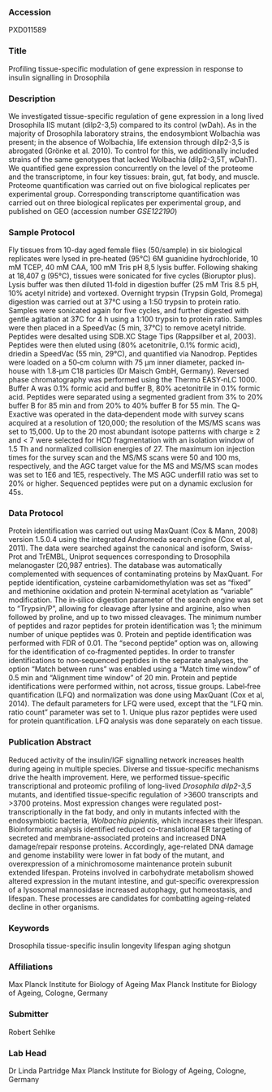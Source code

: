 ### Accession
PXD011589

### Title
Profiling tissue-specific modulation of gene expression in response to insulin signalling in Drosophila

### Description
We investigated tissue-specific regulation of gene expression in a long lived Drosophila IIS mutant (dilp2-3,5) compared to its control (wDah). As in the majority of Drosophila laboratory strains, the endosymbiont Wolbachia was present; in the absence of Wolbachia, life extension through dilp2-3,5 is abrogated (Grönke et al. 2010). To control for this, we additionally included strains of the same genotypes that lacked Wolbachia (dilp2-3,5T, wDahT). We quantified gene expression concurrently on the level of the proteome and the transcriptome, in four key tissues: brain, gut, fat body, and muscle. Proteome quantification was carried out on five biological replicates per experimental group. Corresponding transcriptome quantification was carried out on three biological replicates per experimental group, and published on GEO (accession number *GSE122190*)

### Sample Protocol
Fly tissues from 10-day aged female flies (50/sample) in six biological replicates were lysed in pre‐heated (95°C) 6M guanidine hydrochloride, 10 mM TCEP, 40 mM CAA, 100 mM Tris pH 8,5 lysis buffer. Following shaking at 18,407 g (95°C), tissues were sonicated for five cycles (Bioruptor plus). Lysis buffer was then diluted 11‐fold in digestion buffer (25 mM Tris 8.5 pH, 10% acetyl nitride) and vortexed. Overnight trypsin (Trypsin Gold, Promega) digestion was carried out at 37°C using a 1:50 trypsin to protein ratio. Samples were sonicated again for five cycles, and further digested with gentle agitation at 37͒C for 4 h using a 1:100 trypsin to protein ratio. Samples were then placed in a SpeedVac (5 min, 37°C) to remove acetyl nitride. Peptides were desalted using SDB.XC Stage Tips (Rappsilber et al, 2003). Peptides were then eluted using (80% acetonitrile, 0.1% formic acid), driedin a SpeedVac (55 min, 29°C), and quantified via Nanodrop. Peptides were loaded on a 50‐cm column with 75 μm inner diameter, packed in‐house with 1.8‐μm C18 particles (Dr Maisch GmbH, Germany). Reversed phase chromatography was performed using the Thermo EASY‐nLC 1000. Buffer A was 0.1% formic acid and buffer B, 80% acetonitrile in 0.1% formic acid. Peptides were separated using a segmented gradient from 3% to 20% buffer B for 85 min and from 20% to 40% buffer B for 55 min. The Q‐Exactive was operated in the data‐dependent mode with survey scans acquired at a resolution of 120,000; the resolution of the MS/MS scans was set to 15,000. Up to the 20 most abundant isotope patterns with charge ≥ 2 and < 7 were selected for HCD fragmentation with an isolation window of 1.5 Th and normalized collision energies of 27. The maximum ion injection times for the survey scan and the MS/MS scans were 50 and 100 ms, respectively, and the AGC target value for the MS and MS/MS scan modes was set to 1E6 and 1E5, respectively. The MS AGC underfill ratio was set to 20% or higher. Sequenced peptides were put on a  dynamic exclusion for 45s.

### Data Protocol
Protein identification was carried out using MaxQuant (Cox & Mann, 2008) version 1.5.0.4 using the integrated Andromeda search engine (Cox et al, 2011). The data were searched against the canonical and isoform, Swiss‐Prot and TrEMBL, Uniprot sequences corresponding to Drosophila melanogaster (20,987 entries). The database was automatically complemented with sequences of contaminating proteins by MaxQuant. For peptide identification, cysteine carbamidomethylation was set as “fixed” and methionine oxidation and protein N‐terminal acetylation as “variable” modification. The in‐silico digestion parameter of the search engine was set to “Trypsin/P”, allowing for cleavage after lysine and arginine, also when followed by proline, and up to two missed cleavages. The minimum number of peptides and razor peptides for protein identification was 1; the minimum number of unique peptides was 0. Protein and peptide identification was performed with FDR of 0.01. The “second peptide” option was on, allowing for the identification of co‐fragmented peptides. In order to transfer identifications to non‐sequenced peptides in the separate analyses, the option “Match between runs” was enabled using a “Match time window” of 0.5 min and “Alignment time window” of 20 min. Protein and peptide identifications were performed within, not across, tissue groups. Label‐free quantification (LFQ) and normalization was done using MaxQuant (Cox et al, 2014). The default parameters for LFQ were used, except that the “LFQ min. ratio count” parameter was set to 1. Unique plus razor peptides were used for protein quantification. LFQ analysis was done separately on each tissue.

### Publication Abstract
Reduced activity of the insulin/IGF signalling network increases health during ageing in multiple species. Diverse and tissue-specific mechanisms drive the health improvement. Here, we performed tissue-specific transcriptional and proteomic profiling of long-lived <i>Drosophila dilp2-3,5</i> mutants, and identified tissue-specific regulation of &gt;3600 transcripts and &gt;3700 proteins. Most expression changes were regulated post-transcriptionally in the fat body, and only in mutants infected with the endosymbiotic bacteria, <i>Wolbachia pipientis</i>, which increases their lifespan. Bioinformatic analysis identified reduced co-translational ER targeting of secreted and membrane-associated proteins and increased DNA damage/repair response proteins. Accordingly, age-related DNA damage and genome instability were lower in fat body of the mutant, and overexpression of a minichromosome maintenance protein subunit extended lifespan. Proteins involved in carbohydrate metabolism showed altered expression in the mutant intestine, and gut-specific overexpression of a lysosomal mannosidase increased autophagy, gut homeostasis, and lifespan. These processes are candidates for combatting ageing-related decline in other organisms.

### Keywords
Drosophila tissue-specific insulin longevity lifespan aging shotgun

### Affiliations
Max Planck Institute for Biology of Ageing
Max Planck Institute for Biology of Ageing, Cologne, Germany

### Submitter
Robert Sehlke

### Lab Head
Dr Linda Partridge
Max Planck Institute for Biology of Ageing, Cologne, Germany


